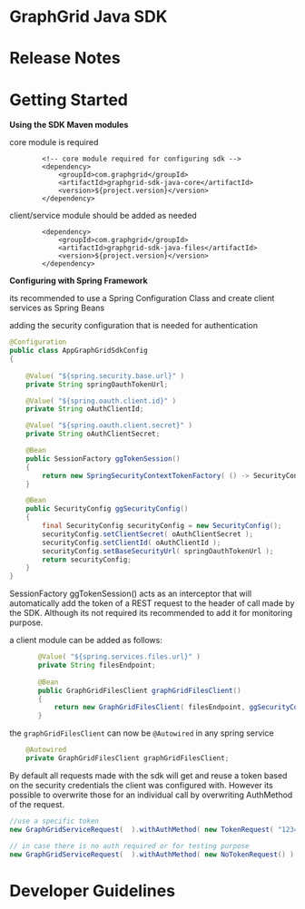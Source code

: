 # GraphGrid Java SDK

# Release Notes


# Getting Started 

**Using the SDK Maven modules** 

core module is required 
```pom
        <!-- core module required for configuring sdk -->
        <dependency>
            <groupId>com.graphgrid</groupId>
            <artifactId>graphgrid-sdk-java-core</artifactId>
            <version>${project.version}</version>
        </dependency>       

 ```       
client/service module should be added as needed   
```pom
        <dependency>
            <groupId>com.graphgrid</groupId>
            <artifactId>graphgrid-sdk-java-files</artifactId>
            <version>${project.version}</version>
        </dependency>        
```
   
**Configuring with Spring Framework** 

its recommended to use a Spring Configuration Class and create client services as Spring Beans
 
adding the security configuration that is needed for authentication 
```java  
@Configuration
public class AppGraphGridSdkConfig
{
    
    @Value( "${spring.security.base.url}" )
    private String springOauthTokenUrl;

    @Value( "${spring.oauth.client.id}" )
    private String oAuthClientId;

    @Value( "${spring.oauth.client.secret}" )
    private String oAuthClientSecret;

    @Bean
    public SessionFactory ggTokenSession()
    {
        return new SpringSecurityContextTokenFactory( () -> SecurityContextHolder.getContext().getAuthentication().getDetails() );
    }

    @Bean
    public SecurityConfig ggSecurityConfig()
    {
        final SecurityConfig securityConfig = new SecurityConfig();
        securityConfig.setClientSecret( oAuthClientSecret );
        securityConfig.setClientId( oAuthClientId );
        securityConfig.setBaseSecurityUrl( springOauthTokenUrl );
        return securityConfig;
    }
}
```   
SessionFactory ggTokenSession() acts as an interceptor that will automatically add the token of a REST request to the header of call made by the SDK.
Although its not required its recommended to add it for monitoring purpose.


a client module can be added as follows: 

```java    
       @Value( "${spring.services.files.url}" )
       private String filesEndpoint;
       
       @Bean
       public GraphGridFilesClient graphGridFilesClient()
       {
           return new GraphGridFilesClient( filesEndpoint, ggSecurityConfig(), ggTokenSession() );
       }
```

the `graphGridFilesClient`  can now be `@Autowired` in any spring service

```java
    @Autowired
    private GraphGridFilesClient graphGridFilesClient;
```

By default all requests made with the sdk will get and reuse a token based on the security credentials the client was configured with.
However its possible to overwrite those for an individual call by overwriting AuthMethod of the request.


```java
//use a specific token
new GraphGridServiceRequest(  ).withAuthMethod( new TokenRequest( "123456-1234-1234-1234" ) ) 

// in case there is no auth required or for testing purpose
new GraphGridServiceRequest(  ).withAuthMethod( new NoTokenRequest() )

```




# Developer Guidelines


